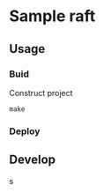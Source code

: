 # Sample raft





## Usage


### Buid

Construct project 

```
make
```


### Deploy




## Develop

s